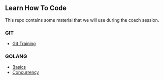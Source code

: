 ## Learn How To Code

This repo contains some material that we will use during the coach session.   

### GIT
- [Git Training](documentation/GIT.md)

### GOLANG
- [Basics](basics/README.md)
- [Concurrency](go-concurrency/README.md)

